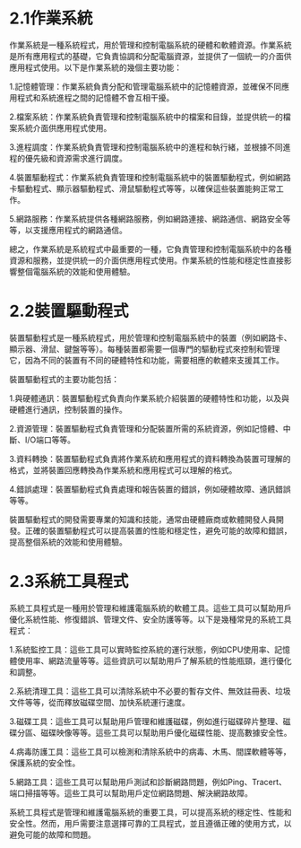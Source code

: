 # 2.1作業系統
作業系統是一種系統程式，用於管理和控制電腦系統的硬體和軟體資源。作業系統是所有應用程式的基礎，它負責協調和分配電腦資源，並提供了一個統一的介面供應用程式使用。以下是作業系統的幾個主要功能：

1.記憶體管理：作業系統負責分配和管理電腦系統中的記憶體資源，並確保不同應用程式和系統進程之間的記憶體不會互相干擾。

2.檔案系統：作業系統負責管理和控制電腦系統中的檔案和目錄，並提供統一的檔案系統介面供應用程式使用。

3.進程調度：作業系統負責管理和控制電腦系統中的進程和執行緒，並根據不同進程的優先級和資源需求進行調度。

4.裝置驅動程式：作業系統負責管理和控制電腦系統中的裝置驅動程式，例如網路卡驅動程式、顯示器驅動程式、滑鼠驅動程式等等，以確保這些裝置能夠正常工作。

5.網路服務：作業系統提供各種網路服務，例如網路連接、網路通信、網路安全等等，以支援應用程式的網路通信。

總之，作業系統是系統程式中最重要的一種，它負責管理和控制電腦系統中的各種資源和服務，並提供統一的介面供應用程式使用。作業系統的性能和穩定性直接影響整個電腦系統的效能和使用體驗。

# 2.2裝置驅動程式
裝置驅動程式是一種系統程式，用於管理和控制電腦系統中的裝置（例如網路卡、顯示器、滑鼠、鍵盤等等）。每種裝置都需要一個專門的驅動程式來控制和管理它，因為不同的裝置有不同的硬體特性和功能，需要相應的軟體來支援其工作。

裝置驅動程式的主要功能包括：

1.與硬體通訊：裝置驅動程式負責向作業系統介紹裝置的硬體特性和功能，以及與硬體進行通訊，控制裝置的操作。

2.資源管理：裝置驅動程式負責管理和分配裝置所需的系統資源，例如記憶體、中斷、I/O端口等等。

3.資料轉換：裝置驅動程式負責將作業系統和應用程式的資料轉換為裝置可理解的格式，並將裝置回應轉換為作業系統和應用程式可以理解的格式。

4.錯誤處理：裝置驅動程式負責處理和報告裝置的錯誤，例如硬體故障、通訊錯誤等等。

裝置驅動程式的開發需要專業的知識和技能，通常由硬體廠商或軟體開發人員開發。正確的裝置驅動程式可以提高裝置的性能和穩定性，避免可能的故障和錯誤，提高整個系統的效能和使用體驗。
# 2.3系統工具程式
系統工具程式是一種用於管理和維護電腦系統的軟體工具。這些工具可以幫助用戶優化系統性能、修復錯誤、管理文件、安全防護等等。以下是幾種常見的系統工具程式：

1.系統監控工具：這些工具可以實時監控系統的運行狀態，例如CPU使用率、記憶體使用率、網路流量等等。這些資訊可以幫助用戶了解系統的性能瓶頸，進行優化和調整。

2.系統清理工具：這些工具可以清除系統中不必要的暫存文件、無效註冊表、垃圾文件等等，從而釋放磁碟空間、加快系統運行速度。

3.磁碟工具：這些工具可以幫助用戶管理和維護磁碟，例如進行磁碟碎片整理、磁碟分區、磁碟映像等等。這些工具可以幫助用戶優化磁碟性能、提高數據安全性。

4.病毒防護工具：這些工具可以檢測和清除系統中的病毒、木馬、間諜軟體等等，保護系統的安全性。

5.網路工具：這些工具可以幫助用戶測試和診斷網路問題，例如Ping、Tracert、端口掃描等等。這些工具可以幫助用戶定位網路問題、解決網路故障。

系統工具程式是管理和維護電腦系統的重要工具，可以提高系統的穩定性、性能和安全性。然而，用戶需要注意選擇可靠的工具程式，並且遵循正確的使用方式，以避免可能的故障和問題。
